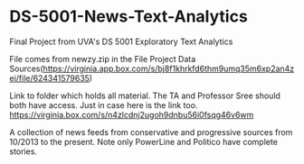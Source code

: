 # DS-5001-News-Text-Analytics
Final Project from UVA's DS 5001 Exploratory Text Analytics

File comes from newzy.zip in the File Project Data Sources(https://virginia.app.box.com/s/bj8f1khrkfd6thm9umq35m6xp2an4zej/file/624341579635)

Link to folder which holds all material. The TA and Professor Sree should both have access. Just in case here is the link too.
https://virginia.box.com/s/n4zlcdnj2ugoh9dnbu56i0fsqg46v6wm

A collection of news feeds from conservative and progressive sources from 10/2013 to the present. Note only PowerLine and Politico have complete stories.

